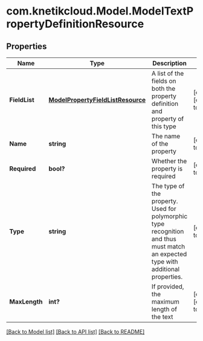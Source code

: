 # com.knetikcloud.Model.ModelTextPropertyDefinitionResource
## Properties

Name | Type | Description | Notes
------------ | ------------- | ------------- | -------------
**FieldList** | [**ModelPropertyFieldListResource**](ModelPropertyFieldListResource.md) | A list of the fields on both the property definition and property of this type | [optional] [default to null]
**Name** | **string** | The name of the property | [default to null]
**Required** | **bool?** | Whether the property is required | [default to null]
**Type** | **string** | The type of the property. Used for polymorphic type recognition and thus must match an expected type with additional properties. | [default to null]
**MaxLength** | **int?** | If provided, the maximum length of the text | [optional] [default to null]

[[Back to Model list]](../README.md#documentation-for-models) [[Back to API list]](../README.md#documentation-for-api-endpoints) [[Back to README]](../README.md)

